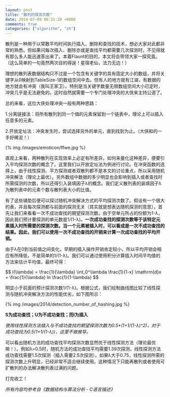 ```yaml
---
layout: post
title: "散列的探测次数"
date: 2014-07-09 00:31:20 +0800
comments: true
categories: ["algorithm", "zh"]
---
```


散列是一种用于以常数平均时间执行插入、删除和查找的技术，想必大家对此都非常的熟悉。但如果问每次插入、删除亦或是查找平均都需要几次探测时，不见得就有那么多人能迅速答出来了。本着Flaunt的目的，本文将会带领大家一探究竟。（这么简单的一句竟然两次目的得逞！星宿老仙，法力无边！）

理想的散列表数据结构只不过是一个包含有关键字的具有固定大小的数组，并将关键字从0映射到TableSize-1的数组空间中去。但有人的地方就有江湖，有数据的地方就会有冲突（我叫王家卫）。特别是当关键字数量无限数组空间大小已定时，冲突几乎是无法避免的。这时自然就需要一个专门处理冲突的大侠来主持公道了。

总的来看，这位大侠处理冲突一般有两种思路：

1.分离链接法：将所有散列到同一个值的元素保留到一个链表中，理论上可以插入任意多的元素。

2.开放定址法：冲突发生时，尝试选择另外的单元，直到找到为止。（大侠和的一手好稀泥！）

{% img /images/emoticon/ffwe.jpg %}

直观上来看，两种散列在实现效率上必定有所差异。如何来量化这种差异，便要引入平均探测次数的概念了。这里我们以开放定址法为例进行讨论。在冲突函数的选择上，由于线性探测、平方探测或者双散列都不是本文的讨论重点，所以采用随机冲突解法（理论上最优）。另外数组中数据的多少明显也会影响到插入或者查找时所需探测的次数，所以还得引入装填因子λ的概念。我们定义散列表的装填因子λ为散列表中的元素个数与散列表大小的比值。

有了这些铺垫后便可以探讨随机冲突解决方式的平均探测次数了。假设有一个很大的表，并且每次探测都与前面的探测无关（其实就是想表达随机探测的意思），首先让我们来看看一次不成功查找的期望探测次数。由于空单元所占的份额为1-λ，因此我们预计要探测的单元数是1/(1-λ)。**一次成功查找的探测次数等于该特定元素插入时所需要的探测次数。当一个元素被插入时，可以看成是一次不成功查找的结果。因此，我们可以使用一次不成功查找的开销来计算一次成功查找的平均开销。**

由于λ在0到当前值之间变化，早期的插入操作开销肯定较小，所以平均开销会相应有所降低，不是简单的1/(1-λ)。我们可以通过使用积分计算插入时间平均值的方法来估计平均值，最终可得：

<p>$$ I(\lambda) = \frac{1}{\lambda} \int_0^\lambda \frac{1}{1-x} \mathrm{d}x = \frac{1}{\lambda} ln \frac{1}{1-\lambda} $$</p>

明显小于前面的预计探测次数1/(1-λ)。根据公式，我们绘制曲线图比较了线性探测与随机冲突解决方法的性能优劣，如下图所示：

{% img /images/2014/detection_number_of_hashing.jpg %}

**S为成功查找；U为不成功查找；而I为插入**

_使用线性探测方法插入与不成功查找的期望探测次数为0.5*(1+1/(1-λ)^2)，对于成功查找为0.5(1+1/(1-λ))，这里不做推导。_

可以看出随机方法的成功查找平均探测次数显然优于线性探测方法（理论最优嘛！）。例如λ=0.5时，随机方法的成功查找平均需要1.39次探测，线性探测方法成功查找需要1.5次探测（插入需要2.5次探测）。如果λ大于0.75，线性探测所需的探测次数上升明显，已经非常不适合继续使用。这种情况下只能再散列或者使用可扩散列的办法解决散列表过满的问题。

打完收工！

_所有内容均参考自《数据结构与算法分析 - C语言描述》_
